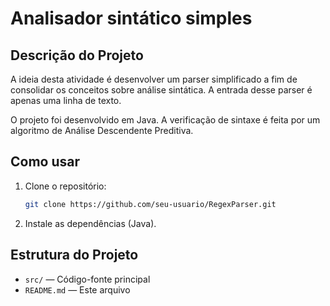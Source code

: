 # Analisador sintático simples

## Descrição do Projeto

A ideia desta atividade é desenvolver um parser simplificado a fim de consolidar os
conceitos sobre análise sintática. A entrada desse parser é apenas uma linha de texto.

O projeto foi desenvolvido em Java. A verificação de sintaxe é feita por um algoritmo de Análise Descendente Preditiva.

## Como usar

1. Clone o repositório:
    ```bash
    git clone https://github.com/seu-usuario/RegexParser.git
    ```
2. Instale as dependências (Java).

## Estrutura do Projeto

- `src/` — Código-fonte principal
- `README.md` — Este arquivo